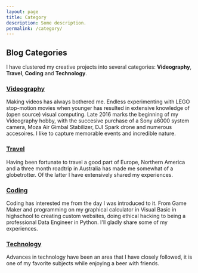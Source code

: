 ```yaml
---
layout: page
title: Category
description: Some description.
permalink: /category/
---
```


## Blog Categories

I have clustered my creative projects into several categories:
**Videography**, **Travel**, **Coding** and **Technology**.

### <a href="{{site.baseurl}}/category/videography">Videography</a>
Making videos has always bothered me. Endless experimenting with LEGO stop-motion movies when younger has resulted in extensive knowledge of (open source) visual computing. Late 2016 marks the beginning of my Videography hobby, with the succesive purchase of a Sony a6000 system camera, Moza Air Gimbal Stabilizer, DJI Spark drone and numerous accesoires. I like to capture memorable events and incredible nature.
### <a href="{{site.baseurl}}/category/travel">Travel</a>
Having been fortunate to travel a good part of Europe, Northern America and a three month roadtrip in Australia has made me somewhat of a globetrotter. Of the latter I have extensively shared my experiences.
### <a href="{{site.baseurl}}/category/coding">Coding</a>
Coding has interested me from the day I was introduced to it. From Game Maker and programming on my graphical calculator in Visual Basic in highschool to creating custom websites, doing ethical hacking to being a professional Data Engineer in Python. I'll gladly share some of my experiences.
### <a href="{{site.baseurl}}/category/technology">Technology</a>
Advances in technology have been an area that I have closely followed, it is one of my favorite subjects while enjoying a beer with friends.